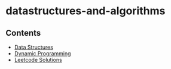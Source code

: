 # datastructures-and-algorithms

## Contents
* [Data Structures](https://github.com/shubhamgupta2901/datastructures-and-algorithms/tree/master/datastructures)
* [Dynamic Programming](https://github.com/shubhamgupta2901/datastructures-and-algorithms/tree/master/algorithms/dynamic_programming)
* [Leetcode Solutions](https://github.com/shubhamgupta2901/datastructures-and-algorithms/tree/master/leetcode)
